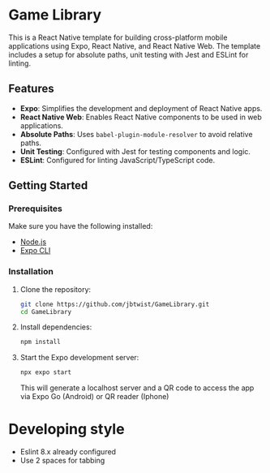 # Game Library

This is a React Native template for building cross-platform mobile applications using Expo, React Native, and React Native Web. The template includes a setup for absolute paths, unit testing with Jest and ESLint for linting.

## Features

- **Expo**: Simplifies the development and deployment of React Native apps.
- **React Native Web**: Enables React Native components to be used in web applications.
- **Absolute Paths**: Uses `babel-plugin-module-resolver` to avoid relative paths.
- **Unit Testing**: Configured with Jest for testing components and logic.
- **ESLint**: Configured for linting JavaScript/TypeScript code.

## Getting Started

### Prerequisites

Make sure you have the following installed:

- [Node.js](https://nodejs.org/)
- [Expo CLI](https://docs.expo.dev/get-started/installation/)

### Installation

1. Clone the repository:

    ```sh
    git clone https://github.com/jbtwist/GameLibrary.git
    cd GameLibrary
    ```

2. Install dependencies:

    ```sh
    npm install
    ```

3. Start the Expo development server:

    ```sh
    npx expo start
    ```

    This will generate a localhost server and a QR code to access the app via Expo Go (Android) or QR reader (Iphone)    

# Developing style

- Eslint 8.x already configured
- Use 2 spaces for tabbing
